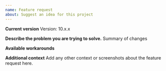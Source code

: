```yaml
---
name: Feature request
about: Suggest an idea for this project
---
```


**Current version**
Version: 10.x.x

**Describe the problem you are trying to solve.**
Summary of changes

**Available workarounds**

**Additional context**
Add any other context or screenshots about the feature request here.

